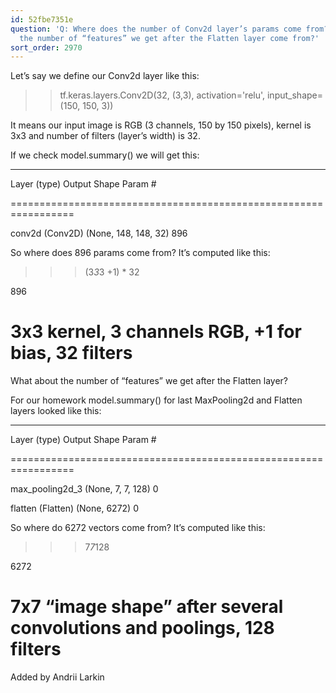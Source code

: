 ```yaml
---
id: 52fbe7351e
question: 'Q: Where does the number of Conv2d layer’s params come from? Where does
  the number of “features” we get after the Flatten layer come from?'
sort_order: 2970
---
```


Let’s say we define our Conv2d layer like this:

>> tf.keras.layers.Conv2D(32, (3,3), activation='relu', input_shape=(150, 150, 3))

It means our input image is RGB (3 channels, 150 by 150 pixels), kernel is 3x3 and number of filters (layer’s width) is 32.

If we check model.summary() we will get this:

_________________________________________________________________

Layer (type)                Output Shape              Param #

=================================================================

conv2d (Conv2D)             (None, 148, 148, 32)      896

So where does 896 params come from? It’s computed like this:

>>> (3*3*3 +1) * 32

896

# 3x3 kernel, 3 channels RGB, +1 for bias, 32 filters

What about the number of “features” we get after the Flatten layer?

For our homework model.summary() for last MaxPooling2d and Flatten layers looked like this:

_________________________________________________________________

Layer (type)                Output Shape              Param #

=================================================================

max_pooling2d_3       (None, 7, 7, 128)         0

flatten (Flatten)           (None, 6272)              0

So where do 6272 vectors come from? It’s computed like this:

>>> 7*7*128

6272

# 7x7 “image shape” after several convolutions and poolings, 128 filters

Added by Andrii Larkin

